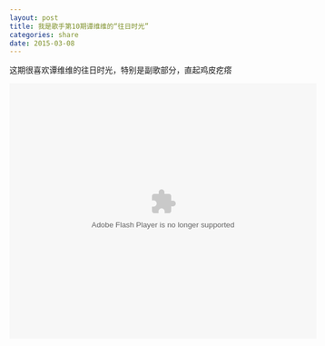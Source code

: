 ```yaml
---
layout: post
title: 我是歌手第10期谭维维的“往日时光”
categories: share
date: 2015-03-08
---
```


<p>这期很喜欢谭维维的往日时光，特别是副歌部分，直起鸡皮疙瘩</p>
<object width="541" height="450"><param name="allowFullScreen" value="true"><param name="flashVars" value="id=22113165" /><param name="movie" value="http://i7.imgs.letv.com/player/swfPlayer.swf?autoplay=0" /><embed src="http://i7.imgs.letv.com/player/swfPlayer.swf?autoplay=0" flashVars="id=22113165" width="541" height="450" allowFullScreen="true" type="application/x-shockwave-flash" /></object>
